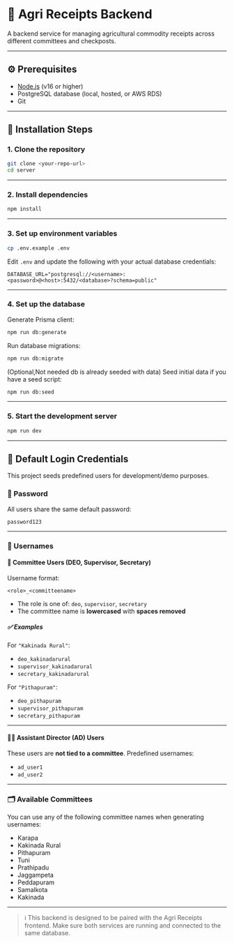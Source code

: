 # 🌾 Agri Receipts Backend

A backend service for managing agricultural commodity receipts across different committees and checkposts.

---

## ⚙️ Prerequisites

- [Node.js](https://nodejs.org/) (v16 or higher)
- PostgreSQL database (local, hosted, or AWS RDS)
- Git

---

## 🚀 Installation Steps

### 1. **Clone the repository**

```bash
git clone <your-repo-url>
cd server
```

---

### 2. **Install dependencies**

```bash
npm install
```

---

### 3. **Set up environment variables**

```bash
cp .env.example .env
```

Edit `.env` and update the following with your actual database credentials:

```env
DATABASE_URL="postgresql://<username>:<password>@<host>:5432/<database>?schema=public"
```

---

### 4. **Set up the database**

Generate Prisma client:

```bash
npm run db:generate
```

Run database migrations:

```bash
npm run db:migrate
```

(Optional,Not needed db is already seeded with data) Seed initial data if you have a seed script:

```bash
npm run db:seed
```

---

### 5. **Start the development server**

```bash
npm run dev
```

---

## 🔐 Default Login Credentials

This project seeds predefined users for development/demo purposes.

### 🔑 Password

All users share the same default password:

```
password123
```

---

### 👤 Usernames

#### 📌 Committee Users (DEO, Supervisor, Secretary)

Username format:

```
<role>_<committeename>
```

- The role is one of: `deo`, `supervisor`, `secretary`
- The committee name is **lowercased** with **spaces removed**

##### ✅ Examples

For `"Kakinada Rural"`:

- `deo_kakinadarural`
- `supervisor_kakinadarural`
- `secretary_kakinadarural`

For `"Pithapuram"`:

- `deo_pithapuram`
- `supervisor_pithapuram`
- `secretary_pithapuram`

---

#### 🧑‍💼 Assistant Director (AD) Users

These users are **not tied to a committee**. Predefined usernames:

- `ad_user1`
- `ad_user2`

---

### 🗂️ Available Committees

You can use any of the following committee names when generating usernames:

- Karapa
- Kakinada Rural
- Pithapuram
- Tuni
- Prathipadu
- Jaggampeta
- Peddapuram
- Samalkota
- Kakinada

---

> ℹ️ This backend is designed to be paired with the Agri Receipts frontend. Make sure both services are running and connected to the same database.
